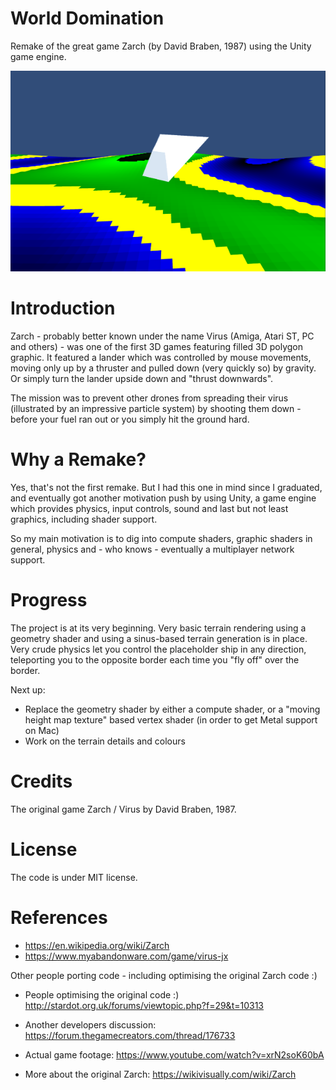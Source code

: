 # World Domination
Remake of the great game Zarch (by David Braben, 1987) using the Unity game engine.

<p align="center"><img src="https://raw.githubusercontent.com/till213/WorldDomination/master/doc/img/WorldDomination-2018.03.png" alt="World Domination screenshot" width="640"></p>

# Introduction

Zarch - probably better known under the name Virus (Amiga, Atari ST, PC and others) - was one of the first 3D games featuring filled 3D polygon graphic. It featured a lander which was controlled by mouse movements, moving only up by a thruster and pulled down (very quickly so) by gravity. Or simply turn the lander upside down and "thrust downwards".

The mission was to prevent other drones from spreading their virus (illustrated by an impressive particle system) by shooting them down - before your fuel ran out or you simply hit the ground hard.

# Why a Remake?

Yes, that's not the first remake. But I had this one in mind since I graduated, and eventually got another motivation push by using Unity, a game engine which provides physics, input controls, sound and last but not least graphics, including shader support.

So my main motivation is to dig into compute shaders, graphic shaders in general, physics and - who knows - eventually a multiplayer network support.

# Progress

The project is at its very beginning. Very basic terrain rendering using a geometry shader and using a sinus-based terrain generation is in place. Very crude physics let you control the placeholder ship in any direction, teleporting you to the opposite border each time you "fly off" over the border.

Next up:

* Replace the geometry shader by either a compute shader, or a "moving height map texture" based vertex shader (in order to get Metal support on Mac)
* Work on the terrain details and colours


# Credits

The original game Zarch / Virus by David Braben, 1987.

# License

The code is under MIT license.

# References

* https://en.wikipedia.org/wiki/Zarch
* https://www.myabandonware.com/game/virus-jx

Other people porting code - including optimising the original Zarch code :)

* People optimising the original code :) http://stardot.org.uk/forums/viewtopic.php?f=29&t=10313

* Another developers discussion:
https://forum.thegamecreators.com/thread/176733
* Actual game footage: https://www.youtube.com/watch?v=xrN2soK60bA
* More about the original Zarch: https://wikivisually.com/wiki/Zarch

